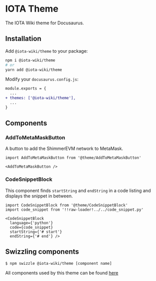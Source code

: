 # IOTA Theme

The IOTA Wiki theme for Docusaurus.

## Installation

Add `@iota-wiki/theme` to your package:

```bash
npm i @iota-wiki/theme
# or
yarn add @iota-wiki/theme
```

Modify your `docusaurus.config.js`:

```diff
module.exports = {
  ...
+ themes: ['@iota-wiki/theme'],
  ...
}
```

## Components

### AddToMetaMaskButton

A button to add the ShimmerEVM network to MetaMask.

```
import AddToMetaMaskButton from '@theme/AddToMetaMaskButton'

<AddToMetaMaskButton />
```

### CodeSnippetBlock

This component finds `startString` and `endString` in a code listing and displays the snippet in between.

```
import CodeSnippetBlock from '@theme/CodeSnippetBlock'
import code_snippet from '!!raw-loader!../../code_snippet.py'

<CodeSnippetBlock
  language={'python'}
  code={code_snippet}
  startString={'# start'}
  endString={'# end'} />
```

## Swizzling components

```bash
$ npm swizzle @iota-wiki/theme [component name]
```

All components used by this theme can be found [here](https://github.com/iota-wiki/iota-wiki/tree/main/theme/src/theme)
